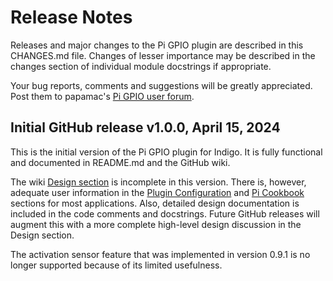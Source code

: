 # Release Notes #

Releases and major changes to the Pi GPIO plugin are described in this
CHANGES.md file.  Changes of lesser importance may be described in the changes
section of individual module docstrings if appropriate.

Your bug reports, comments and suggestions will be greatly appreciated. Post
them to papamac's [Pi GPIO user forum](https://forums.indigodomo.com/viewforum.php?f=375).

## Initial GitHub release v1.0.0, April 15, 2024 ##

This is the initial version of the Pi GPIO plugin for Indigo. It is fully
functional and documented in README.md and the GitHub wiki.

The wiki [Design section](https://github.com/papamac/PiGPIO/wiki/3.-Design) is
incomplete in this version. There is, however, adequate user information
in the [Plugin Configuration](https://github.com/papamac/PiGPIO/wiki/4.-Plugin-Configuration)
and [Pi Cookbook](https://github.com/papamac/PiGPIO/wiki/5.-Pi-Cookbook)
sections for most applications. Also, detailed design documentation is included in
the code comments and docstrings. Future GitHub releases will augment this with
a more complete high-level design discussion in the Design section.

The activation sensor feature that was implemented in version 0.9.1 is no
longer supported because of its limited usefulness.
